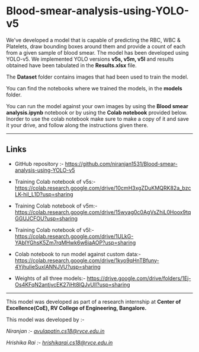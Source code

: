 # Blood-smear-analysis-using-YOLO-v5

We've developed a model that is capable of predicting the RBC, WBC & Platelets, draw bounding boxes around them and provide a count of each from a given sample of blood smear. The model has been developed using YOLO-v5. We implemented YOLO versions **v5s, v5m, v5l** and results obtained have been tabulated in the **Results.xlsx** file.

The **Dataset** folder contains images that had been used to train the model.

You can find the notebooks where we trained the models, in the **models** folder.

You can run the model against your own images by using the **Blood smear analysis.ipynb** notebook or by using the **Colab notebook** provided below. Inorder to use the colab notebook make sure to make a copy of it and save it your drive, and follow along the instructions given there.



<hr>

## Links

* GitHub repository :- https://github.com/niranjan1531/Blood-smear-analysis-using-YOLO-v5

* Training Colab notebook of v5s:- https://colab.research.google.com/drive/10cmH3xgZDuKMQRK82a_bzcLK-hil_L1D?usp=sharing

* Training Colab notebook of v5m:- https://colab.research.google.com/drive/15wyag0c0AgVsZhiL0Hoox9tqGGUJCFOU?usp=sharing

* Training Colab notebook of v5l:- https://colab.research.google.com/drive/1ULkG-YAbIYGhsK5Zm7rqMHwk6w6iaAOP?usp=sharing

* Colab notebook to run model against custom data:- https://colab.research.google.com/drive/1kyo9qHnTBfuny-4YjhuIieSuxlANNJVU?usp=sharing

* Weights of all three models:- https://drive.google.com/drive/folders/1Ej-Os4KFqN2antjvcEK27iHt8lQJvUIl?usp=sharing


<hr>

This model was developed as part of a research internship at **Center of Excellence(CoE), RV College of Engineering, Bangalore.**

This model was developed by :-

*Niranjan :- avulapatin.cs18@rvce.edu.in*

*Hrishika Rai :-  hrishikarai.cs18@rvce.edu.in*
